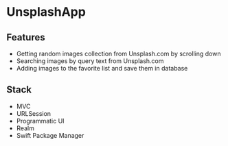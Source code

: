 # UnsplashApp
## Features
- Getting random images collection from Unsplash.com by scrolling down
- Searching images by query text from Unsplash.com
- Adding images to the favorite list and save them in database
## Stack
- MVC
- URLSession
- Programmatic UI
- Realm
- Swift Package Manager
